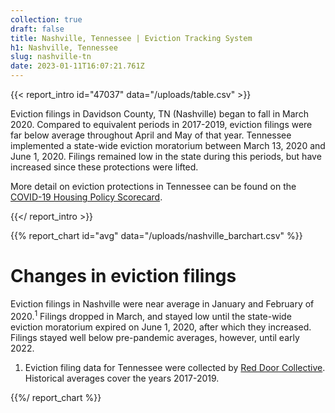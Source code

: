```yaml
---
collection: true
draft: false
title: Nashville, Tennessee | Eviction Tracking System
h1: Nashville, Tennessee
slug: nashville-tn
date: 2023-01-11T16:07:21.761Z
---
```

{{< report_intro id="47037" data="/uploads/table.csv" >}}

Eviction filings in Davidson County, TN (Nashville) began to fall in March 2020. Compared to equivalent periods in 2017-2019, eviction filings were far below average throughout April and May of that year. Tennessee implemented a state-wide eviction moratorium between March 13, 2020 and June 1, 2020. Filings remained low in the state during this periods, but have increased since these protections were lifted.

More detail on eviction protections in Tennessee can be found on the [COVID-19 Housing Policy Scorecard](https://evictionlab.org/covid-policy-scorecard/tn/).

{{</ report_intro >}}


{{% report_chart id="avg" data="/uploads/nashville_barchart.csv" %}}





# Changes in eviction filings

Eviction filings in Nashville were near average in January and February of 2020.<sup>1</sup> Filings dropped in March, and stayed low until the state-wide eviction moratorium expired on June 1, 2020, after which they increased. Filings stayed well below pre-pandemic averages, however, until early 2022.

1. Eviction filing data for Tennessee were collected by [Red Door Collective](https://reddoorcollective.org/). Historical averages cover the years 2017-2019.





{{%/ report_chart %}}